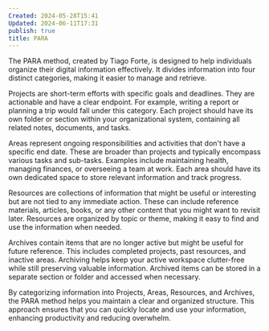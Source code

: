 ```yaml
---
Created: 2024-05-28T15:41
Updated: 2024-06-11T17:31
publish: true
title: PARA
---
```

The PARA method, created by Tiago Forte, is designed to help individuals organize their digital information effectively. It divides information into four distinct categories, making it easier to manage and retrieve.

Projects are short-term efforts with specific goals and deadlines. They are actionable and have a clear endpoint. For example, writing a report or planning a trip would fall under this category. Each project should have its own folder or section within your organizational system, containing all related notes, documents, and tasks.

Areas represent ongoing responsibilities and activities that don't have a specific end date. These are broader than projects and typically encompass various tasks and sub-tasks. Examples include maintaining health, managing finances, or overseeing a team at work. Each area should have its own dedicated space to store relevant information and track progress.

Resources are collections of information that might be useful or interesting but are not tied to any immediate action. These can include reference materials, articles, books, or any other content that you might want to revisit later. Resources are organized by topic or theme, making it easy to find and use the information when needed.

Archives contain items that are no longer active but might be useful for future reference. This includes completed projects, past resources, and inactive areas. Archiving helps keep your active workspace clutter-free while still preserving valuable information. Archived items can be stored in a separate section or folder and accessed when necessary.

By categorizing information into Projects, Areas, Resources, and Archives, the PARA method helps you maintain a clear and organized structure. This approach ensures that you can quickly locate and use your information, enhancing productivity and reducing overwhelm.